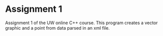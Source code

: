 Assignment 1
=====================
Assignment 1 of the UW online C++ course. This program creates a vector
graphic and a point from data parsed in an xml file.
